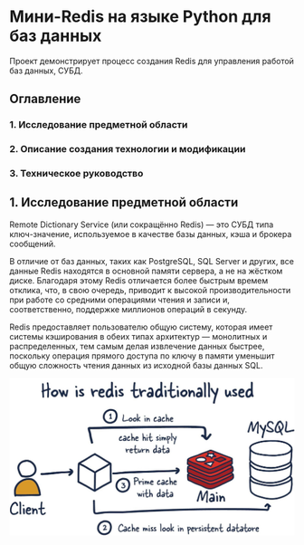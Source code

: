 # Мини-Redis на языке Python для баз данных
Проект демонстрирует процесс создания Redis для управления работой баз данных, СУБД.
## Оглавление

### 1. Исследование предметной области
### 2. Описание создания технологии и модификации
### 3. Техническое руководство

## 1. Исследование предметной области
Remote Dictionary Service (или сокращённо Redis) — это СУБД типа ключ-значение, используемое в качестве базы данных, кэша и брокера сообщений. 

В отличие от баз данных, таких как PostgreSQL, SQL Server и других, все данные Redis находятся в основной памяти сервера, а не на жёстком диске. Благодаря этому Redis отличается более быстрым времем отклика, что, в свою очередь, приводит к высокой производительности при работе со средними операциями чтения и записи и, соответственно, поддержке миллионов операций в секунду.

Redis предоставляет пользователю общую систему, которая имеет системы кэширования в обеих типах архитектур — монолитных и распределенных, тем самым делая извлечение данных быстрее, поскольку операция прямого доступа по ключу в памяти уменьшит общую сложность чтения данных из исходной базы данных SQL.

![](https://github.com/DailDaul/proect-practice/blob/master/src/screens/68f25fd1cedc89b95d18190a3e0a89bd.jpeg)

